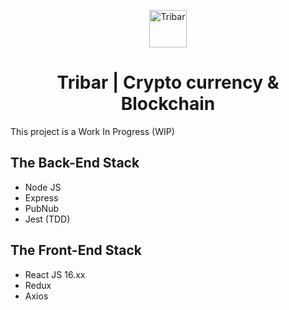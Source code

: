 <p align="center">
  <a href="https://www.tribar.io">
    <img alt="Tribar" src="https://i.imgur.com/KlPaqCk.png" width="60" />
  </a>
</p>
<h1 align="center">Tribar | Crypto currency & Blockchain </h1>


This project is a Work In Progress (WIP) 

## The Back-End Stack
- Node JS
- Express
- PubNub
- Jest (TDD)

## The Front-End Stack
- React JS 16.xx
- Redux
- Axios
